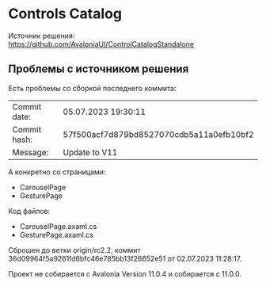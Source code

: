 ﻿# Controls Catalog

Источник решения: https://github.com/AvaloniaUI/ControlCatalogStandalone

## Проблемы с источником решения

Есть проблемы со сборкой последнего коммита:

|  |  |
|--|--|
| Commit date: | 05.07.2023 19:30:11                      | 
| Commit hash: | 57f500acf7d879bd8527070cdb5a11a0efb10bf2 |
| Message:     | Update to V11                            |

А конкретно со страницами:

- CarouselPage
- GesturePage

Код файлов:

- CarouselPage.axaml.cs
- GesturePage.axaml.cs

Сброшен до ветки origin/rc2.2, коммит 36d09964f5a9261fd6bfc46e785bb13f26652e51 от 02.07.2023 11:28:17.

Проект не собирается с Avalonia Version 11.0.4 и собирается с 11.0.0.
